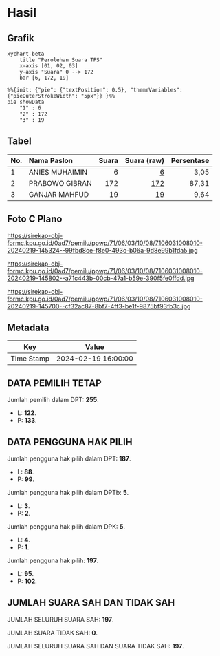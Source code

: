 # Hasil

## Grafik

```mermaid
xychart-beta
    title "Perolehan Suara TPS"
    x-axis [01, 02, 03]
    y-axis "Suara" 0 --> 172
    bar [6, 172, 19]
```

```mermaid
%%{init: {"pie": {"textPosition": 0.5}, "themeVariables": {"pieOuterStrokeWidth": "5px"}} }%%
pie showData
    "1" : 6
    "2" : 172
    "3" : 19
```

## Tabel

| No. | Nama Paslon    | Suara | Suara (raw) | Persentase |
|:--- |:-------------- | -----:| -----------:| ----------:|
| 1   | ANIES MUHAIMIN | 6     | [6][p-1]    | 3,05       |
| 2   | PRABOWO GIBRAN | 172   | [172][p-2]  | 87,31      |
| 3   | GANJAR MAHFUD  | 19    | [19][p-3]   | 9,64       |


[p-1]: https://github.com/gigit-pemilu/pemilu-2024-71-sulawesi-utara/blob/main/pilpres/hitung-suara/sub/71-sulawesi-utara/sub/06-minahasa-utara/sub/03-airmadidi/sub/1008-airmadidi-atas/sub/010-tps/sub/paslon-1.txt
[p-2]: https://github.com/gigit-pemilu/pemilu-2024-71-sulawesi-utara/blob/main/pilpres/hitung-suara/sub/71-sulawesi-utara/sub/06-minahasa-utara/sub/03-airmadidi/sub/1008-airmadidi-atas/sub/010-tps/sub/paslon-2.txt
[p-3]: https://github.com/gigit-pemilu/pemilu-2024-71-sulawesi-utara/blob/main/pilpres/hitung-suara/sub/71-sulawesi-utara/sub/06-minahasa-utara/sub/03-airmadidi/sub/1008-airmadidi-atas/sub/010-tps/sub/paslon-3.txt

## Foto C Plano

https://sirekap-obj-formc.kpu.go.id/0ad7/pemilu/ppwp/71/06/03/10/08/7106031008010-20240219-145324--99fbd8ce-f8e0-493c-b06a-9d8e99b1fda5.jpg

https://sirekap-obj-formc.kpu.go.id/0ad7/pemilu/ppwp/71/06/03/10/08/7106031008010-20240219-145802--a71c443b-00cb-47a1-b59e-390f5fe0ffdd.jpg

https://sirekap-obj-formc.kpu.go.id/0ad7/pemilu/ppwp/71/06/03/10/08/7106031008010-20240219-145700--cf32ac87-8bf7-4ff3-be1f-9875bf93fb3c.jpg


## Metadata

| Key        | Value               |
| ---------- | ------------------- |
| Time Stamp | 2024-02-19 16:00:00 |


## DATA PEMILIH TETAP

Jumlah pemilih dalam DPT: **255**.
 * L: **122**.
 * P: **133**.

## DATA PENGGUNA HAK PILIH

Jumlah pengguna hak pilih dalam DPT: **187**.
 * L: **88**.
 * P: **99**.

Jumlah pengguna hak pilih dalam DPTb: **5**.
 * L: **3**.
 * P: **2**.

Jumlah pengguna hak pilih dalam DPK: **5**.
 * L: **4**.
 * P: **1**.

Jumlah pengguna hak pilih: **197**.
 * L: **95**.
 * P: **102**.

## JUMLAH SUARA SAH DAN TIDAK SAH

JUMLAH SELURUH SUARA SAH: **197**.

JUMLAH SUARA TIDAK SAH: **0**.

JUMLAH SELURUH SUARA SAH DAN SUARA TIDAK SAH: **197**.


